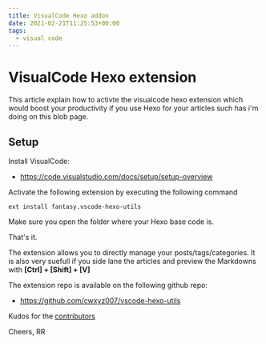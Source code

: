 ```yaml
---
title: VisualCode Hexo addon
date: 2021-02-21T11:25:53+00:00
tags:
  - visual code
---
```


# VisualCode Hexo extension

This article explain how to activte the visualcode hexo extension which would boost your productivity if you use Hexo for your articles such has i'm doing on this blob page.

## Setup

Install VisualCode:
  *  https://code.visualstudio.com/docs/setup/setup-overview

Activate the following extension by executing the following command

```ext install fantasy.vscode-hexo-utils```

Make sure you open the folder where your Hexo base code is.

That's it.

The extension allows you to directly manage your posts/tags/categories. It is also very suefull if you side lane the articles and preview the Markdowns with **[Ctrl] + [Shift] + [V]**

The extension repo is available on the following github repo: 

*  https://github.com/cwxyz007/vscode-hexo-utils

Kudos for the [contributors](https://github.com/cwxyz007/vscode-hexo-utils/graphs/contributors)

Cheers,
RR